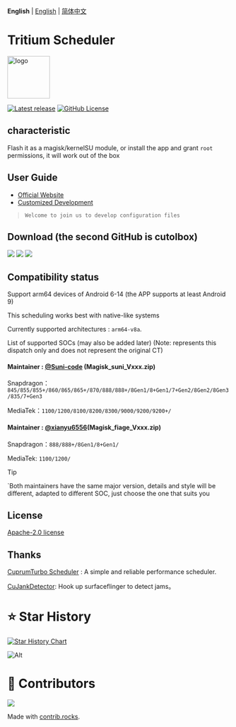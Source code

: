 **English** | [English](README.md) | [简体中文](README_CN.md) 

# Tritium Scheduler


<img src="https://img.nightrainmilkyway.cn/img/202410231543636.png" style="width: 96px;" alt="logo">

[![Latest release](https://img.shields.io/github/v/release/DreamPractice/Tritium?label=Release&logo=github)](https://github.com/DreamPractice/Tritium/releases/latest) [![GitHub License](https://img.shields.io/github/license/DreamPractice/Tritium?logo=gnu)](/LICENSE)

## characteristic
 
 Flash it as a magisk/kernelSU module, or install the app and grant `root` permissions, it will work out of the box

## User Guide 
- [Official Website](https://tritium.nightrainmilkyway.cn/)
- [Customized Development](https://tritium.nightrainmilkyway.cn/guide/Customize)  
  
> `Welcome to join us to develop configuration files`

## Download (the second GitHub is cutolbox)


[![](https://img.nightrainmilkyway.cn/img/202412012147430.svg)](http://118.89.122.106:5244/)
[![](https://img.nightrainmilkyway.cn/img/202412012125310.svg)](https://github.com/DreamPractice/Tritium/releases)
[![](https://img.nightrainmilkyway.cn/img/202412012125310.svg)](https://github.com/chenzyadb/CuprumTurbo-Scheduler/releases)

## Compatibility status

Support arm64 devices of Android 6-14 (the APP supports at least Android 9)

This scheduling works best with native-like systems

Currently supported architectures : `arm64-v8a`.

List of supported SOCs (may also be added later) (Note: represents this dispatch only and does not represent the original CT)

#### Maintainer : [@Suni-code](https://github.com/Suni-code) (Magisk_suni_Vxxx.zip)
Snapdragon：`845/855/855+/860/865/865+/870/888/888+/8Gen1/8+Gen1/7+Gen2/8Gen2/8Gen3/835/7+Gen3`

MediaTek：`1100/1200/8100/8200/8300/9000/9200/9200+/`

#### Maintainer : [@xianyu6556](https://github.com/xianyu6556)(Magisk_fiage_Vxxx.zip)
Snapdragon：`888/888+/8Gen1/8+Gen1/`

MediaTek: `1100/1200/`
> [!TIP]
> `Both maintainers have the same major version, details and style will be different, adapted to different SOC, just choose the one that suits you 


## License

[Apache-2.0 license](https://github.com/DreamPractice/Tritium/blob/main/LICENSE)

## Thanks

[CuprumTurbo Scheduler](https://github.com/chenzyadb/CuprumTurbo-Scheduler) : A simple and reliable performance scheduler.

[CuJankDetector](https://github.com/chenzyadb/CuJankDetector): Hook up surfaceflinger to detect jams。


# ⭐ Star History

[![Star History Chart](https://api.star-history.com/svg?repos=DreamPractice/Tritium&type=Timeline)](https://star-history.com/#DreamPractice/Tritium&Timeline)

![Alt](https://repobeats.axiom.co/api/embed/15fccaacef7bdef095601fd00bacceffc90b3d87.svg)

# 📢 Contributors

<a href="https://github.com/DreamPractice/Tritium/graphs/contributors">
  <img src="https://contrib.rocks/image?repo=DreamPractice/Tritium" />
</a>

Made with [contrib.rocks](https://contrib.rocks).